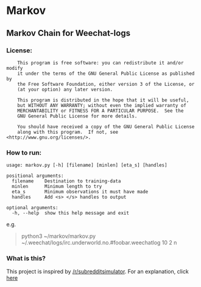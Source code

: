 # Markov
## Markov Chain for Weechat-logs

### License:
```
    This program is free software: you can redistribute it and/or modify
    it under the terms of the GNU General Public License as published by
    the Free Software Foundation, either version 3 of the License, or
    (at your option) any later version.

    This program is distributed in the hope that it will be useful,
    but WITHOUT ANY WARRANTY; without even the implied warranty of
    MERCHANTABILITY or FITNESS FOR A PARTICULAR PURPOSE.  See the
    GNU General Public License for more details.

    You should have received a copy of the GNU General Public License
    along with this program.  If not, see <http://www.gnu.org/licenses/>.
```

### How to run:
```
usage: markov.py [-h] [filename] [minlen] [eta_s] [handles]

positional arguments:
  filename    Destination to training-data
  minlen      Minimum length to try
  eta_s       Minimum observations it must have made
  handles     Add <s> </s> handles to output
  
optional arguments:
  -h, --help  show this help message and exit
  ```

e.g.
> python3 ~/markov/markov.py ~/.weechat/logs/irc.underworld.no.#foobar.weechatlog 10 2 n

### What is this?
This project is inspired by [/r/subredditsimulator](https://www.reddit.com/r/SubredditSimulator/). For an explanation, click [here](https://www.reddit.com/r/SubredditSimulator/comments/3g9ioz/what_is_rsubredditsimulator/)
